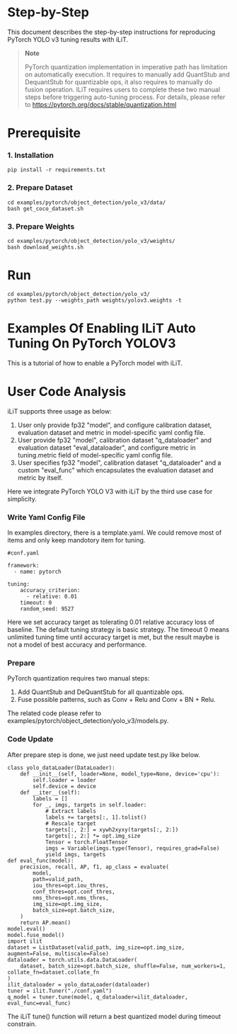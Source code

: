 Step-by-Step
============

This document describes the step-by-step instructions for reproducing PyTorch YOLO v3 tuning results with iLiT.

> **Note**
>
> PyTorch quantization implementation in imperative path has limitation on automatically execution.
> It requires to manually add QuantStub and DequantStub for quantizable ops, it also requires to manually do fusion operation.
> ILiT requires users to complete these two manual steps before triggering auto-tuning process.
> For details, please refer to https://pytorch.org/docs/stable/quantization.html

# Prerequisite

### 1. Installation

  ```Shell
  pip install -r requirements.txt
  ```

### 2. Prepare Dataset
  ```
  cd examples/pytorch/object_detection/yolo_v3/data/
  bash get_coco_dataset.sh
  ```

### 3. Prepare Weights
  ```
  cd examples/pytorch/object_detection/yolo_v3/weights/
  bash download_weights.sh
  ```


# Run

  ```Shell
  cd examples/pytorch/object_detection/yolo_v3/
  python test.py --weights_path weights/yolov3.weights -t
  ```

Examples Of Enabling ILiT Auto Tuning On PyTorch YOLOV3
=======================================================

This is a tutorial of how to enable a PyTorch model with iLiT.

# User Code Analysis

iLiT supports three usage as below:

1. User only provide fp32 "model", and configure calibration dataset, evaluation dataset and metric in model-specific yaml config file.
2. User provide fp32 "model", calibration dataset "q_dataloader" and evaluation dataset "eval_dataloader", and configure metric in tuning.metric field of model-specific yaml config file.
3. User specifies fp32 "model", calibration dataset "q_dataloader" and a custom "eval_func" which encapsulates the evaluation dataset and metric by itself.

Here we integrate PyTorch YOLO V3 with iLiT by the third use case for simplicity.

### Write Yaml Config File

In examples directory, there is a template.yaml. We could remove most of items and only keep mandotory item for tuning. 


```
#conf.yaml

framework:
  - name: pytorch

tuning:
    accuracy_criterion:
      - relative: 0.01
    timeout: 0
    random_seed: 9527
```

Here we set accuracy target as tolerating 0.01 relative accuracy loss of baseline. The default tuning strategy is basic strategy. The timeout 0 means unlimited tuning time until accuracy target is met, but the result maybe is not a model of best accuracy and performance.

### Prepare

PyTorch quantization requires two manual steps:

1. Add QuantStub and DeQuantStub for all quantizable ops.
2. Fuse possible patterns, such as Conv + Relu and Conv + BN + Relu.

The related code please refer to examples/pytorch/object_detection/yolo_v3/models.py.

### Code Update

After prepare step is done, we just need update test.py like below.

```
class yolo_dataLoader(DataLoader):
    def __init__(self, loader=None, model_type=None, device='cpu'):
        self.loader = loader
        self.device = device
    def __iter__(self):
        labels = []
        for _, imgs, targets in self.loader:
            # Extract labels
            labels += targets[:, 1].tolist()
            # Rescale target
            targets[:, 2:] = xywh2xyxy(targets[:, 2:])
            targets[:, 2:] *= opt.img_size
            Tensor = torch.FloatTensor
            imgs = Variable(imgs.type(Tensor), requires_grad=False)
            yield imgs, targets
def eval_func(model):
    precision, recall, AP, f1, ap_class = evaluate(
        model,
        path=valid_path,
        iou_thres=opt.iou_thres,
        conf_thres=opt.conf_thres,
        nms_thres=opt.nms_thres,
        img_size=opt.img_size,
        batch_size=opt.batch_size,
    )
    return AP.mean()
model.eval()
model.fuse_model()
import ilit
dataset = ListDataset(valid_path, img_size=opt.img_size, augment=False, multiscale=False)
dataloader = torch.utils.data.DataLoader(
    dataset, batch_size=opt.batch_size, shuffle=False, num_workers=1, collate_fn=dataset.collate_fn
)
ilit_dataloader = yolo_dataLoader(dataloader)
tuner = ilit.Tuner("./conf.yaml")
q_model = tuner.tune(model, q_dataloader=ilit_dataloader, eval_func=eval_func)
```

The iLiT tune() function will return a best quantized model during timeout constrain.
